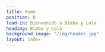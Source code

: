 ```yaml
---
title: Home
position: 0
lead-in: Bienvenido a Bimba y Lola
heading: Bimba y Lola
background_image: "/img/header.jpg"
layout: index
---
```



